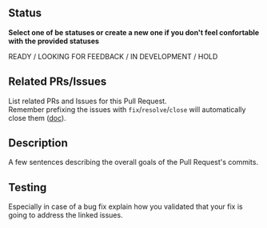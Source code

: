 ## Status
**Select one of be statuses or create a new one if you don't feel confortable with the provided statuses**

READY / LOOKING FOR FEEDBACK / IN DEVELOPMENT / HOLD

## Related PRs/Issues
List related PRs and Issues for this Pull Request.<br />
Remember prefixing the issues with `fix`/`resolve`/`close` will automatically close
them ([doc](https://help.github.com/articles/closing-issues-using-keywords/)).

## Description
A few sentences describing the overall goals of the Pull Request's commits.

## Testing
Especially in case of a bug fix explain how you validated that your fix is going to address the linked issues.
